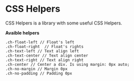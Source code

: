 CSS Helpers
===========

CSS Helpers is a library with some useful CSS Helpers.


<strong>Avaible helpers</strong>

<pre><code>.ch-float-left // Float's left
.ch-float-right  // Float's rights
.ch-text-left // Text align left
.ch-text-center // Text align center
.ch-text-right // Text align right
.ch-center // Center a div. Is using margin: 0px auto;
.ch-no-margin // Margin 0px
.ch-no-padding // Padding 0px
</code></pre>
